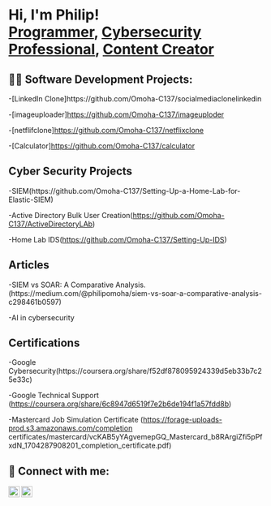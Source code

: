 <h1>Hi, I'm Philip! <br/><a href="https://github.com/joshmadakor1">Programmer</a>, <a href="https://www.linkedin.com/in/joshmadakor/">Cybersecurity Professional</a>, <a href="https://www.youtube.com/c/joshmadakor">Content Creator</a></h1>

<h2>👨‍💻 Software Development Projects:</h2>
-[LinkedIn Clone]https://github.com/Omoha-C137/socialmediaclonelinkedin

-[imageuploader]https://github.com/Omoha-C137/imageuploder


-[netflifclone]https://github.com/Omoha-C137/netflixclone

-[Calculator]https://github.com/Omoha-C137/calculator



 <h2>Cyber Security Projects</h2>
    -SIEM(https://github.com/Omoha-C137/Setting-Up-a-Home-Lab-for-Elastic-SIEM)

   -Active Directory Bulk User Creation(https://github.com/Omoha-C137/ActiveDirectoryLAb)

   -Home Lab IDS(https://github.com/Omoha-C137/Setting-Up-IDS)


  <h2>Articles</h2>
   -SIEM vs SOAR: A Comparative Analysis.(https://medium.com/@philipomoha/siem-vs-soar-a-comparative-analysis-c298461b0597)

   -AI in cybersecurity

    
  
  <h2>Certifications</h2>
  -Google Cybersecurity(https://coursera.org/share/f52df878095924339d5eb33b7c25e33c)
  
  -Google Technical Support (https://coursera.org/share/6c8947d6519f7e2b6de194f1a57fdd8b)

  -Mastercard Job Simulation Certificate (https://forage-uploads-prod.s3.amazonaws.com/completion 
     certificates/mastercard/vcKAB5yYAgvemepGQ_Mastercard_b8RArgiZfi5pPfxdN_1704287908201_completion_certificate.pdf)





<h2> 🤳 Connect with me:</h2>

[<img align="left" alt="JoshMadakor | Twitter" width="22px" src="https://cdn.jsdelivr.net/npm/simple-icons@v3/icons/twitter.svg" />](https://twitter.com/philip_omoha)
[<img align="left" alt="JoshMadakor | LinkedIn" width="22px" src="https://cdn.jsdelivr.net/npm/simple-icons@v3/icons/linkedin.svg" />](https://www.linkedin.com/in/philip-omoha)


[twitter]: (https://twitter.com/philip_omoha)
[linkedin]:(https://www.linkedin.com/in/philip-omoha)

<!--
**Philip Omoha** is a ✨ _special_ ✨ repository because its `README.md` (this file) appears on your GitHub profile.

Here are some ideas to get you started:

- 🔭 I’m currently working on ...
- 🌱 I’m currently learning ...
- 👯 I’m looking to collaborate on ...
- 🤔 I’m looking for help with ...

- 📫 How to reach me:

- ⚡ Fun fact: .
-->
